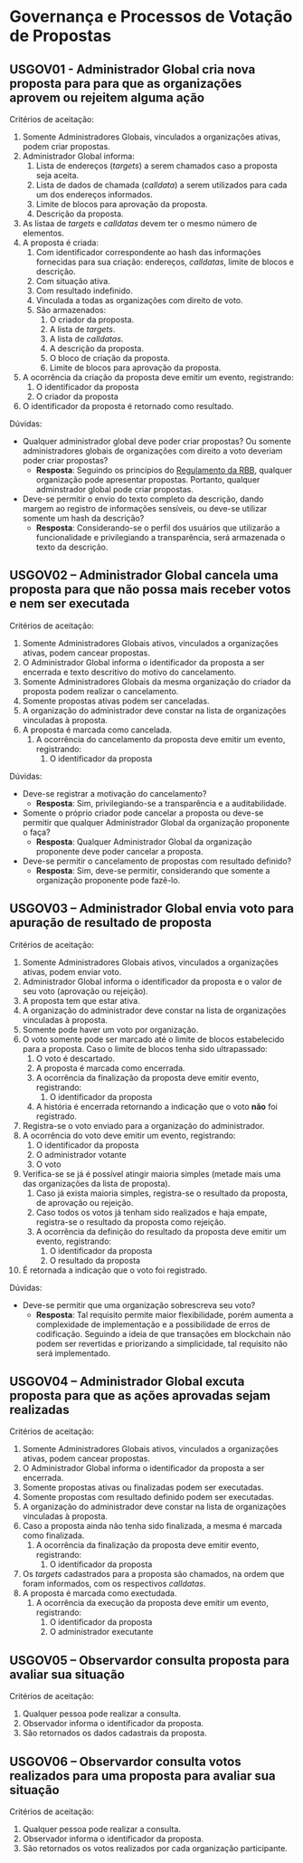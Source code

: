 # Governança e Processos de Votação de Propostas

## USGOV01 - Administrador Global cria nova proposta para para que as organizações aprovem ou rejeitem alguma ação<a id="usgov01"></a>

Critérios de aceitação:
1. Somente Administradores Globais, vinculados a organizações ativas, podem criar propostas.
2. Administrador Global informa:
   1. Lista de endereços (*targets*) a serem chamados caso a proposta seja aceita.
   2. Lista de dados de chamada (*calldata*) a serem utilizados para cada um dos endereços informados.
   3. Limite de blocos para aprovação da proposta.
   4. Descrição da proposta.
3. As listaa de *targets* e *calldatas* devem ter o mesmo número de elementos.
4. A proposta é criada:
   1. Com identificador correspondente ao hash das informações fornecidas para sua criação: endereços, *calldatas*, limite de blocos e descrição.
   2. Com situação ativa.
   3. Com resultado indefinido.
   4. Vinculada a todas as organizações com direito de voto.
   5. São armazenados:
      1. O criador da proposta.
      2. A lista de *targets*.
      3. A lista de *calldatas*.
      4. A descrição da proposta.
      5. O bloco de criação da proposta.
      6. Limite de blocos para aprovação da proposta.
5. A ocorrência da criação da proposta deve emitir um evento, registrando:
   1. O identificador da proposta
   2. O criador da proposta
6. O identificador da proposta é retornado como resultado.

Dúvidas:
- Qualquer administrador global deve poder criar propostas? Ou somente administradores globais de organizações com direito a voto deveriam poder criar propostas?
  - **Resposta**: Seguindo os princípios do [Regulamento da RBB](https://github.com/RBBNet/rbb/blob/master/governanca/reunioes_comite_executivo/2022-11-29_reuniao/2022-11-29-Ata-Reuni%C3%A3o-Governan%C3%A7a-RBB-Assinada.pdf), qualquer organização pode apresentar propostas. Portanto, qualquer adminstrador global pode criar propostas.
- Deve-se permitir o envio do texto completo da descrição, dando margem ao registro de informações sensíveis, ou deve-se utilizar somente um hash da descrição?
  - **Resposta**: Considerando-se o perfil dos usuários que utilizarão a funcionalidade e privilegiando a transparência, será armazenada o texto da descrição.


## USGOV02 – Administrador Global cancela uma proposta para que não possa mais receber votos e nem ser executada<a id="usgov02"></a>

Critérios de aceitação:
1. Somente Administradores Globais ativos, vinculados a organizações ativas, podem cancear propostas.
2. O Administrador Global informa o identificador da proposta a ser encerrada e texto descritivo do motivo do cancelamento.
3. Somente Administradores Globais da mesma organização do criador da proposta podem realizar o cancelamento.
4. Somente propostas ativas podem ser canceladas.
5. A organização do administrador deve constar na lista de organizações vinculadas à proposta.
6. A proposta é marcada como cancelada.
   1. A ocorrência do cancelamento da proposta deve emitir um evento, registrando:
      1. O identificador da proposta

Dúvidas:
- Deve-se registrar a motivação do cancelamento?
  - **Resposta**: Sim, privilegiando-se a transparência e a auditabilidade.
- Somente o próprio criador pode cancelar a proposta ou deve-se permitir que qualquer Administrador Global da organização proponente o faça?
  - **Resposta**: Qualquer Administrador Global da organização proponente deve poder cancelar a proposta.
- Deve-se permitir o cancelamento de propostas com resultado definido?
  - **Resposta**: Sim, deve-se permitir, considerando que somente a organização proponente pode fazê-lo.


## USGOV03 – Administrador Global envia voto para apuração de resultado de proposta<a id="usgov03"></a>

Critérios de aceitação:
1. Somente Administradores Globais ativos, vinculados a organizações ativas, podem enviar voto.
2. Administrador Global informa o identificador da proposta e o valor de seu voto (aprovação ou rejeição).
3. A proposta tem que estar ativa.
4. A organização do administrador deve constar na lista de organizações vinculadas à proposta.
5. Somente pode haver um voto por organização.
6. O voto somente pode ser marcado até o limite de blocos estabelecido para a proposta. Caso o limite de blocos tenha sido ultrapassado:
   1. O voto é descartado.
   2. A proposta é marcada como encerrada.
   3. A ocorrência da finalização da proposta deve emitir evento, registrando:
      1. O identificador da proposta
   4. A história é encerrada retornando a indicação que o voto **não** foi registrado.
7. Registra-se o voto enviado para a organização do administrador.
8. A ocorrência do voto deve emitir um evento, registrando:
   1. O identificador da proposta
   2. O administrador votante
   3. O voto
9. Verifica-se se já é possível atingir maioria simples (metade mais uma das organizações da lista de proposta).
   1. Caso já exista maioria simples, registra-se o resultado da proposta, de aprovação ou rejeição.
   2. Caso todos os votos já tenham sido realizados e haja empate, registra-se o resultado da proposta como rejeição.
   3. A ocorrência da definição do resultado da proposta deve emitir um evento, registrando:
      1. O identificador da proposta
      2. O resultado da proposta
10. É retornada a indicação que o voto foi registrado.

Dúvidas:
- Deve-se permitir que uma organização sobrescreva seu voto?
  - **Resposta**: Tal requisito permite maior flexibilidade, porém aumenta a complexidade de implementação e a possibilidade de erros de codificação. Seguindo a ideia de que transações em blockchain não podem ser revertidas e priorizando a simplicidade, tal requisito não será implementado.


## USGOV04 – Administrador Global excuta proposta para que as ações aprovadas sejam realizadas<a id="usgov04"></a>

Critérios de aceitação:
1. Somente Administradores Globais ativos, vinculados a organizações ativas, podem cancear propostas.
2. O Administrador Global informa o identificador da proposta a ser encerrada.
3. Somente propostas ativas ou finalizadas podem ser executadas.
4. Somente propostas com resultado definido podem ser executadas.
5. A organização do administrador deve constar na lista de organizações vinculadas à proposta.
6. Caso a proposta ainda não tenha sido finalizada, a mesma é marcada como finalizada.
   1. A ocorrência da finalização da proposta deve emitir evento, registrando:
      1. O identificador da proposta
7. Os *targets* cadastrados para a proposta são chamados, na ordem que foram informados, com os respectivos *calldatas*.
8. A proposta é marcada como exectudada.
   1. A ocorrência da execução da proposta deve emitir um evento, registrando:
      1. O identificador da proposta
      2. O administrador executante


## USGOV05 – Observardor consulta proposta para avaliar sua situação<a id="usgov05"></a>

Critérios de aceitação:
1. Qualquer pessoa pode realizar a consulta.
2. Observador informa o identificador da proposta.
3. São retornados os dados cadastrais da proposta.


## USGOV06 – Observardor consulta votos realizados para uma proposta para avaliar sua situação<a id="usgov06"></a>

Critérios de aceitação:
1. Qualquer pessoa pode realizar a consulta.
2. Observador informa o identificador da proposta.
3. São retornados os votos realizados por cada organização participante.

